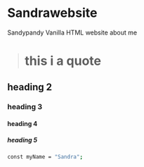 # Sandrawebsite

Sandypandy
Vanilla HTML website about me

> # this i a quote 

## heading 2

### heading 3

#### heading 4

##### heading 5

```bash
const myName = "Sandra";
```